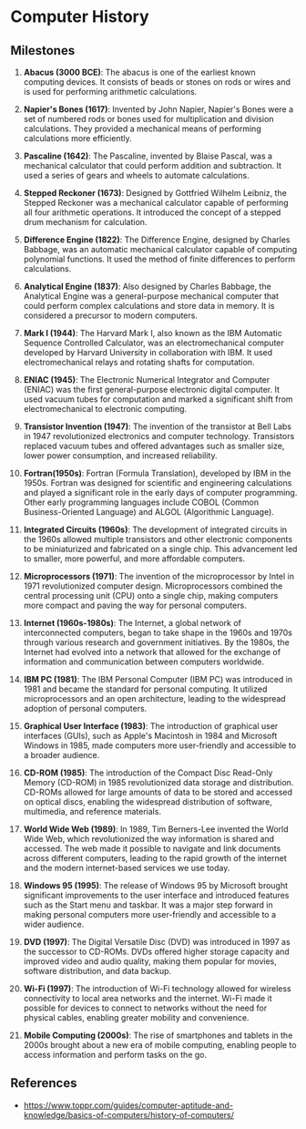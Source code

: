 # Computer History

## Milestones

1. **Abacus (3000 BCE)**: The abacus is one of the earliest known computing devices. It consists of beads or stones on rods or wires and is used for performing arithmetic calculations.

2. **Napier's Bones (1617)**: Invented by John Napier, Napier's Bones were a set of numbered rods or bones used for multiplication and division calculations. They provided a mechanical means of performing calculations more efficiently.

3. **Pascaline (1642)**: The Pascaline, invented by Blaise Pascal, was a mechanical calculator that could perform addition and subtraction. It used a series of gears and wheels to automate calculations.

4. **Stepped Reckoner (1673)**: Designed by Gottfried Wilhelm Leibniz, the Stepped Reckoner was a mechanical calculator capable of performing all four arithmetic operations. It introduced the concept of a stepped drum mechanism for calculation.

5. **Difference Engine (1822)**: The Difference Engine, designed by Charles Babbage, was an automatic mechanical calculator capable of computing polynomial functions. It used the method of finite differences to perform calculations.

6. **Analytical Engine (1837)**: Also designed by Charles Babbage, the Analytical Engine was a general-purpose mechanical computer that could perform complex calculations and store data in memory. It is considered a precursor to modern computers.

7. **Mark I (1944)**: The Harvard Mark I, also known as the IBM Automatic Sequence Controlled Calculator, was an electromechanical computer developed by Harvard University in collaboration with IBM. It used electromechanical relays and rotating shafts for computation.

8. **ENIAC (1945)**: The Electronic Numerical Integrator and Computer (ENIAC) was the first general-purpose electronic digital computer. It used vacuum tubes for computation and marked a significant shift from electromechanical to electronic computing.

9. **Transistor Invention (1947)**: The invention of the transistor at Bell Labs in 1947 revolutionized electronics and computer technology. Transistors replaced vacuum tubes and offered advantages such as smaller size, lower power consumption, and increased reliability.

10. **Fortran(1950s)**: Fortran (Formula Translation), developed by IBM in the 1950s. Fortran was designed for scientific and engineering calculations and played a significant role in the early days of computer programming. Other early programming languages include COBOL (Common Business-Oriented Language) and ALGOL (Algorithmic Language).

10. **Integrated Circuits (1960s)**: The development of integrated circuits in the 1960s allowed multiple transistors and other electronic components to be miniaturized and fabricated on a single chip. This advancement led to smaller, more powerful, and more affordable computers.

11. **Microprocessors (1971)**: The invention of the microprocessor by Intel in 1971 revolutionized computer design. Microprocessors combined the central processing unit (CPU) onto a single chip, making computers more compact and paving the way for personal computers.

12. **Internet (1960s-1980s)**: The Internet, a global network of interconnected computers, began to take shape in the 1960s and 1970s through various research and government initiatives. By the 1980s, the Internet had evolved into a network that allowed for the exchange of information and communication between computers worldwide.

13. **IBM PC (1981)**: The IBM Personal Computer (IBM PC) was introduced in 1981 and became the standard for personal computing. It utilized microprocessors and an open architecture, leading to the widespread adoption of personal computers.

14. **Graphical User Interface (1983)**: The introduction of graphical user interfaces (GUIs), such as Apple's Macintosh in 1984 and Microsoft Windows in 1985, made computers more user-friendly and accessible to a broader audience.

15. **CD-ROM (1985)**: The introduction of the Compact Disc Read-Only Memory (CD-ROM) in 1985 revolutionized data storage and distribution. CD-ROMs allowed for large amounts of data to be stored and accessed on optical discs, enabling the widespread distribution of software, multimedia, and reference materials.

16. **World Wide Web (1989)**: In 1989, Tim Berners-Lee invented the World Wide Web, which revolutionized the way information is shared and accessed. The web made it possible to navigate and link documents across different computers, leading to the rapid growth of the internet and the modern internet-based services we use today.

17. **Windows 95 (1995)**: The release of Windows 95 by Microsoft brought significant improvements to the user interface and introduced features such as the Start menu and taskbar. It was a major step forward in making personal computers more user-friendly and accessible to a wider audience.

18. **DVD (1997)**: The Digital Versatile Disc (DVD) was introduced in 1997 as the successor to CD-ROMs. DVDs offered higher storage capacity and improved video and audio quality, making them popular for movies, software distribution, and data backup.

19. **Wi-Fi (1997)**: The introduction of Wi-Fi technology allowed for wireless connectivity to local area networks and the internet. Wi-Fi made it possible for devices to connect to networks without the need for physical cables, enabling greater mobility and convenience.

20. **Mobile Computing (2000s)**: The rise of smartphones and tablets in the 2000s brought about a new era of mobile computing, enabling people to access information and perform tasks on the go.

## References

- https://www.toppr.com/guides/computer-aptitude-and-knowledge/basics-of-computers/history-of-computers/
